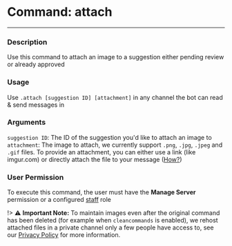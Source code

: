 # Command: attach
---
### Description
Use this command to attach an image to a suggestion either pending review or already approved 

### Usage
Use `.attach [suggestion ID] [attachment]` in any channel the bot can read & send messages in

### Arguments
`suggestion ID`: The ID of the suggestion you'd like to attach an image to\
`attachment`: The image to attach, we currently support `.png`, `.jpg`, `.jpeg` and `.gif` files. To provide an attachment, you can either use a link (like imgur.com) or directly attach the file to your message ([How?](https://support.discord.com/hc/en-us/articles/211866427))

### User Permission
To execute this command, the user must have the **Manage Server** permission or a configured [staff](/config/staffroles.md) role


!> ⚠ **Important Note:** To maintain images even after the original command has been deleted (for example when `cleancommands` is enabled), we rehost attached files in a private channel only a few people have access to, see our [Privacy Policy](/legal.md) for more information.

